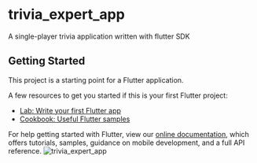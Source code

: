 # trivia_expert_app

A single-player trivia application written with flutter SDK

## Getting Started

This project is a starting point for a Flutter application.

A few resources to get you started if this is your first Flutter project:

- [Lab: Write your first Flutter app](https://flutter.dev/docs/get-started/codelab)
- [Cookbook: Useful Flutter samples](https://flutter.dev/docs/cookbook)

For help getting started with Flutter, view our
[online documentation](https://flutter.dev/docs), which offers tutorials,
samples, guidance on mobile development, and a full API reference.
![trivia_expert_app](https://user-images.githubusercontent.com/53054854/171998874-f31d9b03-328f-44dd-9f3f-c37bf51fb367.jpg)
